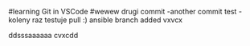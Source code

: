 #learning Git in VSCode
#wewew drugi commit
-another commit test
-koleny raz testuje pull :)
ansible branch added
vxvcx

ddsssaaaaaa
cvxcdd